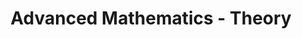 ---
title: Advanced Mathematics - Theory
description: Advanced Mathematics includes topics like Matrix Exponentiation, Combinatorics, Probability, Game Theory, etc.
---